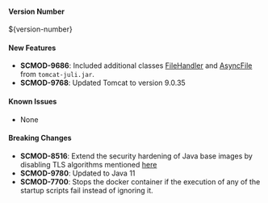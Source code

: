 #### Version Number
${version-number}

#### New Features
- **SCMOD-9686**: Included additional classes [FileHandler](https://tomcat.apache.org/tomcat-9.0-doc/api/org/apache/juli/FileHandler.html) and [AsyncFile](https://tomcat.apache.org/tomcat-9.0-doc/api/org/apache/juli/AsyncFileHandler.html) from `tomcat-juli.jar`.
- **SCMOD-9768**: Updated Tomcat to version 9.0.35

#### Known Issues
- None

#### Breaking Changes
- **SCMOD-8516**: Extend the security hardening of Java base images by disabling TLS algorithms mentioned [here](https://github.com/CAFapi/opensuse-java11-images/blob/develop/src/main/docker/disableWeakTlsAlgorithms.patch)
- **SCMOD-9780**: Updated to Java 11
- **SCMOD-7700**:  Stops the docker container if the execution of any of the startup scripts fail instead of ignoring it.
